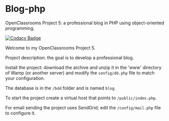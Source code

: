# Blog-php

OpenClassrooms Project 5: a professional blog in PHP using object-oriented programming.

[![Codacy Badge](https://api.codacy.com/project/badge/Grade/ebdf191541024da1b3364534f80935af)](https://www.codacy.com/app/siggwer/Blog-php?utm_source=github.com&utm_medium=referral&utm_content=siggwer/Blog-php&utm_campaign=Badge_Grade)

Welcome to my OpenClassrooms Project 5.

Project description: the goal is to develop a professional blog.

Install the project: download the archive and unzip it in the 'www' directory of Wamp (or another server) and modify the `config/db.php` file to match your configuration.

The database is in the `/bdd` folder and is named `blog`.

To start the project create a virtual host that points to `/public/index.php`.

For email sending the project uses SendGrid; edit the `/config/mail.php` file to configure it.

